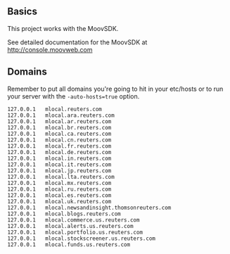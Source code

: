 ## Basics
This project works with the MoovSDK.

See detailed documentation for the MoovSDK at http://console.moovweb.com

## Domains
Remember to put all domains you're going to hit in your etc/hosts
or to run your server with the `-auto-hosts=true` option.

    127.0.0.1 	mlocal.reuters.com
    127.0.0.1 	mlocal.ara.reuters.com
    127.0.0.1 	mlocal.ar.reuters.com
    127.0.0.1 	mlocal.br.reuters.com
    127.0.0.1 	mlocal.ca.reuters.com
    127.0.0.1 	mlocal.cn.reuters.com
    127.0.0.1 	mlocal.fr.reuters.com
    127.0.0.1 	mlocal.de.reuters.com
    127.0.0.1 	mlocal.in.reuters.com
    127.0.0.1 	mlocal.it.reuters.com
    127.0.0.1 	mlocal.jp.reuters.com
    127.0.0.1 	mlocal.lta.reuters.com
    127.0.0.1 	mlocal.mx.reuters.com
    127.0.0.1 	mlocal.ru.reuters.com
    127.0.0.1 	mlocal.es.reuters.com
    127.0.0.1 	mlocal.uk.reuters.com
    127.0.0.1 	mlocal.newsandinsight.thomsonreuters.com
    127.0.0.1 	mlocal.blogs.reuters.com
    127.0.0.1 	mlocal.commerce.us.reuters.com
    127.0.0.1 	mlocal.alerts.us.reuters.com
    127.0.0.1 	mlocal.portfolio.us.reuters.com
    127.0.0.1 	mlocal.stockscreener.us.reuters.com
    127.0.0.1 	mlocal.funds.us.reuters.com
